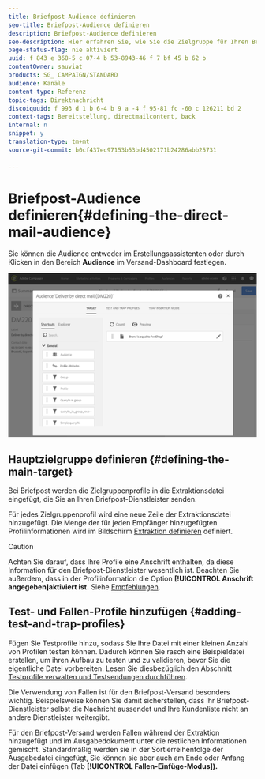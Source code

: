 ```yaml
---
title: Briefpost-Audience definieren
seo-title: Briefpost-Audience definieren
description: Briefpost-Audience definieren
seo-description: Hier erfahren Sie, wie Sie die Zielgruppe für Ihren Briefpostversand definieren.
page-status-flag: nie aktiviert
uuid: f 843 e 368-5 c 07-4 b 53-8943-46 f 7 bf 45 b 62 b
contentOwner: sauviat
products: SG_ CAMPAIGN/STANDARD
audience: Kanäle
content-type: Referenz
topic-tags: Direktnachricht
discoiquuid: f 993 d 1 b 6-4 b 9 a -4 f 95-81 fc -60 c 126211 bd 2
context-tags: Bereitstellung, directmailcontent, back
internal: n
snippet: y
translation-type: tm+mt
source-git-commit: b0cf437ec97153b53bd4502171b24286abb25731

---
```



# Briefpost-Audience definieren{#defining-the-direct-mail-audience}

Sie können die Audience entweder im Erstellungsassistenten oder durch Klicken in den Bereich **Audience** im Versand-Dashboard festlegen.

![](assets/direct_mail_15.png)

## Hauptzielgruppe definieren {#defining-the-main-target}

Bei Briefpost werden die Zielgruppenprofile in die Extraktionsdatei eingefügt, die Sie an Ihren Briefpost-Dienstleister senden.

Für jedes Zielgruppenprofil wird eine neue Zeile der Extraktionsdatei hinzugefügt. Die Menge der für jeden Empfänger hinzugefügten Profilinformationen wird im Bildschirm [Extraktion definieren](../../channels/using/defining-the-direct-mail-content.md#defining-the-extraction) definiert.

>[!CAUTION]
>
>Achten Sie darauf, dass Ihre Profile eine Anschrift enthalten, da diese Information für den Briefpost-Dienstleister wesentlich ist. Beachten Sie außerdem, dass in der Profilinformation die Option **[!UICONTROL Anschrift angegeben]aktiviert ist.** Siehe [Empfehlungen](../../channels/using/about-direct-mail.md#recommendations).

## Test- und Fallen-Profile hinzufügen {#adding-test-and-trap-profiles}

Fügen Sie Testprofile hinzu, sodass Sie Ihre Datei mit einer kleinen Anzahl von Profilen testen können. Dadurch können Sie rasch eine Beispieldatei erstellen, um ihren Aufbau zu testen und zu validieren, bevor Sie die eigentliche Datei vorbereiten. Lesen Sie diesbezüglich den Abschnitt [Testprofile verwalten und Testsendungen durchführen](../../sending/using/managing-test-profiles-and-sending-proofs.md).

Die Verwendung von Fallen ist für den Briefpost-Versand besonders wichtig. Beispielsweise können Sie damit sicherstellen, dass Ihr Briefpost-Dienstleister selbst die Nachricht aussendet und Ihre Kundenliste nicht an andere Dienstleister weitergibt.

Für den Briefpost-Versand werden Fallen während der Extraktion hinzugefügt und im Ausgabedokument unter die restlichen Informationen gemischt. Standardmäßig werden sie in der Sortierreihenfolge der Ausgabedatei eingefügt, Sie können sie aber auch am Ende oder Anfang der Datei einfügen (Tab **[!UICONTROL Fallen-Einfüge-Modus]).**
